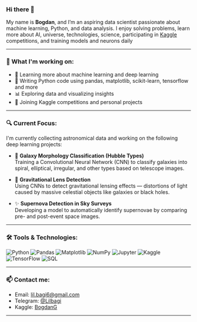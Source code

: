 ### Hi there 👋

My name is **Bogdan**, and I’m an aspiring data scientist passionate about machine learning, Python, and data analysis. I enjoy solving problems, learn more about AI, universe, technologies, science, participating in [Kaggle](https://www.kaggle.com/your_profile) competitions, and training models and neurons daily 

---

### 💼 What I'm working on:
- 🧠 Learning more about machine learning and deep learning
- 🐍 Writing Python code using pandas, matplotlib, scikit-learn, tensorflow and more
- 📊 Exploring data and visualizing insights
- 🎯 Joining Kaggle competitions and personal projects

---

### 🔍 Current Focus:
I'm currently collecting astronomical data and working on the following deep learning projects:

- 🌌 **Galaxy Morphology Classification (Hubble Types)**  
  Training a Convolutional Neural Network (CNN) to classify galaxies into spiral, elliptical, irregular, and other types based on telescope images.

- 🔭 **Gravitational Lens Detection**  
  Using CNNs to detect gravitational lensing effects — distortions of light caused by massive celestial objects like galaxies or black holes.

- ✨ **Supernova Detection in Sky Surveys**  
  Developing a model to automatically identify supernovae by comparing pre- and post-event space images.


---

### 🛠️ Tools & Technologies:
![Python](https://img.shields.io/badge/Python-3670A0?style=for-the-badge&logo=python&logoColor=ffdd54)
![Pandas](https://img.shields.io/badge/Pandas-150458?style=for-the-badge&logo=pandas)
![Matplotlib](https://img.shields.io/badge/Matplotlib-ffffff?style=for-the-badge&logo=matplotlib&logoColor=black)
![NumPy](https://img.shields.io/badge/NumPy-013243?style=for-the-badge&logo=numpy&logoColor=white)
![Jupyter](https://img.shields.io/badge/Jupyter-F37626?style=for-the-badge&logo=jupyter)
![Kaggle](https://img.shields.io/badge/Kaggle-20BEFF?style=for-the-badge&logo=kaggle&logoColor=white)
![TensorFlow](https://img.shields.io/badge/TensorFlow-FF6F00?style=for-the-badge&logo=tensorflow&logoColor=white)
![SQL](https://img.shields.io/badge/SQL-4479A1?style=for-the-badge&logo=postgresql&logoColor=white)


---

### 📫 Contact me:
- Email: lil.bagi6@gmail.com
- Telegram: [@Lilbagi](https://t.me/Lilbagi)
- Kaggle: [BogdanG](https://www.kaggle.com/lilbagi)
---
